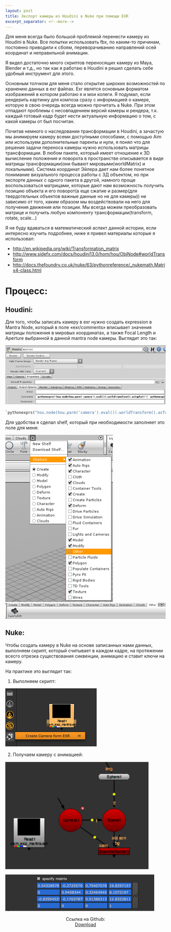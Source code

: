 ```yaml
---
layout: post
title: Экспорт камеры из Houdini в Nuke при помощи EXR
excerpt_separator: <!--more-->
---
```


Для меня всегда было большой проблемой перенести камеру из Houdini в Nuke. Все попытки использовать fbx, по каким-то причинам, постоянно приводили к сбоям, переворачиванию направлений осей координат и неправильной анимации.
<!--more-->
Я видел достаточно много скриптов переносящих камеру из Maya, Blender и т.д., но так как я работаю в Houdini я решил сделать себе удобный инструмент для этого.

Основным толчком для меня стало открытие широких возможностей по хранению данных в exr файлах. Exr являтся основным форматом изображений в котором работаю я и мои колеги. Я подумал, если рендерить картинку для композа сразу с информацией о камере, которую в свою очередь всегда можно прочитать а Nuke. При этом отпадают проблемы с несовпадением версий камеры и рендера, т.к. каждый готовый кадр будет нести актуальную информацию о том, с какой камеры от был посчитан.


Почитав немного о наследовании трансформации в Houdini, а зачастую мы анимируем камеру всеми доступными способами, с помощью Aim или используем дополнительные паренты и нули, я понял что для решения задачи переноса камеры нужно использовать матрицы трансформации. В любом пакете, который имеет отношение к 3D вычисление положения и поворота в пространстве описывается в виде матрицы трансформации(они бывают мировыми(worldMatrix) и локальными). Система координат Эйлера дает нам более понятное понимание визуального процесса работы с 3Д объектом, но при экспорте данных с одного пакета в другой, намного проще воспользоваться матрицами, которые дают нам возможность получить позицию объекта и его поворот(а еще сжатие и размер(для твердотельных объектов важные данные но не для камеры)) не зависимо от того, каким образом мы воздействовали на него для получения движения или позиции. Мы всегда можем преобразовать матрице и получить любую компоненту трансформации(transform, rotate, scale…)

Я не буду вдаваться в математический аспект данной истории, если интересно изучить подробнее, ниже я привел материалы которые я использовал:

* http://en.wikipedia.org/wiki/Transformation_matrix
* http://www.sidefx.com/docs/houdini13.0/hom/hou/ObjNode#worldTransform
* http://docs.thefoundry.co.uk/nuke/63/pythonreference/_nukemath.Matrix4-class.html

# Процесс:

## Houdini:
Для того, чтобы записать камеру в exr нужно создать expression в Mantra Node, который в поле «exr/comments» вписывает значения матрицы положения в мировых координатах, а также Focal Length и Aperture выбранной в данной mantra node камеры. Выглядит это так:

![cam_exp_mantra](/images/2015-12-11-houdini-to-nuke-exr-camera/cam_exp_mantra.png)

``` python
`pythonexprs("hou.node(hou.parm('camera').eval()).worldTransform().asTuple()")``pythonexprs("hou.parm(hou.parm('camera').eval()+'/focal').eval()")``")"``pythonexprs("hou.parm(hou.parm('camera').eval()+'/aperture').eval()")`
```

Для удобства я сделал shelf, который при необходимости заполняет это поле для меня:

![cam_exp_mantra_shell1](/images/2015-12-11-houdini-to-nuke-exr-camera/cam_exp_mantra_shell1.png)
![cam_exp_mantra_shell2](/images/2015-12-11-houdini-to-nuke-exr-camera/cam_exp_mantra_shell2.png)

## Nuke:
Чтобы создать камеру в Nuke на основе записанных нами данных, выполняем скрипт, который считывает в каждом кадре, на протяжении всесго отрезка существования сиквенции, анимацию и ставит ключи на камеру.

На практике это выглядит так:

1. Выполняем скрипт:

![nuke_res](/images/2015-12-11-houdini-to-nuke-exr-camera/nuke_res.png)

2. Получаем камеру с анимацией:

![nuke_res2](/images/2015-12-11-houdini-to-nuke-exr-camera/nuke_res2.png)

![nuke_res3](/images/2015-12-11-houdini-to-nuke-exr-camera/nuke_res3.png)


<center>Ссылка на Github:</center>

<center><a href="https://github.com/mikedatsik/HouCameraToNuke" class="myButton">Download</a></center>
